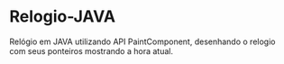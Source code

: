 # Relogio-JAVA
Relógio em JAVA utilizando API PaintComponent, desenhando o relogio com seus ponteiros mostrando a hora atual.
